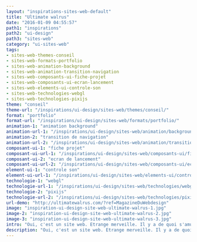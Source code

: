```yaml
---
layout: "inspirations-sites-web-default"
title: "Ultimate walrus"
date: "2016-01-09 04:55:57"
path1: "inspirations"
path2: "ui-design"
path3: "sites-web"
category: "ui-sites-web"
tags:
- sites-web-themes-conseil
- sites-web-formats-portfolio
- sites-web-animation-background
- sites-web-animation-transition-navigation
- sites-web-composants-ui-fiche-projet
- sites-web-composants-ui-ecran-lancement
- sites-web-elements-ui-controle-son
- sites-web-technologies-webgl
- sites-web-technologies-pixijs
theme: "conseil"
theme-url: "/inspirations/ui-design/sites-web/themes/conseil/"
format: "portfolio"
format-url: "/inspirations/ui-design/sites-web/formats/portfolio/"
animation-1: "animation background"
animation-url-1: "/inspirations/ui-design/sites-web/animation/background/"
animation-2: "transition de navigation"
animation-url-2: "/inspirations/ui-design/sites-web/animation/transition-navigation/"
composant-ui-1: "fiche projet"
composant-ui-url-1: "/inspirations/ui-design/sites-web/composants-ui/fiche-projet/"
composant-ui-2: "ecran de lancement"
composant-ui-url-2: "/inspirations/ui-design/sites-web/composants-ui/ecran-lancement/"
element-ui-1: "controle son"
element-ui-url-1: "/inspirations/ui-design/sites-web/elements-ui/controle-son/"
technologie-1: "webgl"
technologie-url-1: "/inspirations/ui-design/sites-web/technologies/webgl/"
technologie-2: "pixijs"
technologie-url-2: "/inspirations/ui-design/sites-web/technologies/pixijs/"
url-demo: "http://ultimatewalrus.com/?ref=MagazineDuWebdesign"
image: "inspiration-ui-design-site-web-ultimate-walrus-1.jpg"
image-2: "inspiration-ui-design-site-web-ultimate-walrus-2.jpg"
image-3: "inspiration-ui-design-site-web-ultimate-walrus-3.jpg"
intro: "Oui, c'est un site web. Etrange merveille. Il y a de quoi s'amuser dans cette interface."
description: "Oui, c'est un site web. Etrange merveille. Il y a de quoi s'amuser dans cette interface."
---
```

